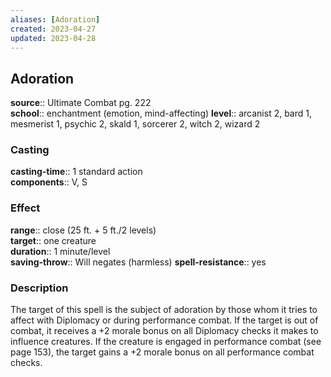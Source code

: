 ```yaml
---
aliases: [Adoration]
created: 2023-04-27
updated: 2023-04-28
---
```


## Adoration

**source**:: Ultimate Combat pg. 222  
**school**:: enchantment (emotion, mind-affecting)
**level**:: arcanist 2, bard 1, mesmerist 1, psychic 2, skald 1, sorcerer 2, witch 2, wizard 2

### Casting

**casting-time**:: 1 standard action  
**components**:: V, S

### Effect

**range**:: close (25 ft. + 5 ft./2 levels)  
**target**:: one creature  
**duration**:: 1 minute/level  
**saving-throw**:: Will negates (harmless)
**spell-resistance**:: yes

### Description

The target of this spell is the subject of adoration by those whom it tries to affect with Diplomacy or during performance combat. If the target is out of combat, it receives a +2 morale bonus on all Diplomacy checks it makes to influence creatures. If the creature is engaged in performance combat (see page 153), the target gains a +2 morale bonus on all performance combat checks.
